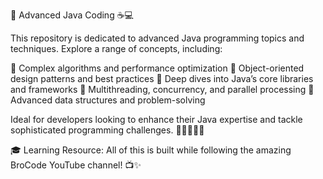 🚀 Advanced Java Coding ☕💻

This repository is dedicated to advanced Java programming topics and techniques. Explore a range of concepts, including:

🔹 Complex algorithms and performance optimization
🔹 Object-oriented design patterns and best practices
🔹 Deep dives into Java’s core libraries and frameworks
🔹 Multithreading, concurrency, and parallel processing
🔹 Advanced data structures and problem-solving

Ideal for developers looking to enhance their Java expertise and tackle sophisticated programming challenges. 🌟👨‍💻👩‍💻

🎓 Learning Resource:
All of this is built while following the amazing BroCode YouTube channel! 📺✨
